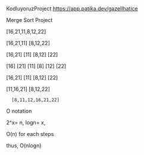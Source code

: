 KodluyoruzProject
https://app.patika.dev/gazellhatice

Merge Sort Project

[16,21,11,8,12,22]

[16,21,11]        [8,12,22]

[16,21]  [11]     [8,12]  [22]

[16]  [21]  [11]  [8]  [12]  [22] 

[16,21]  [11]     [8,12]   [22]

 [11,16,21]         [8,12,22]

      [8,11,12,16,21,22]
      
      
O notation

2^x= n, logn= x,

O(n) for each steps

thus, O(nlogn)
